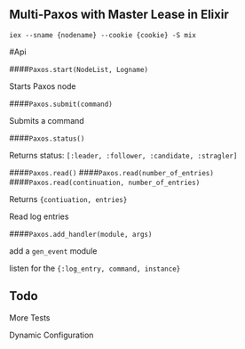 
Multi-Paxos with Master Lease in Elixir
---------------------------------------

`iex --sname {nodename} --cookie {cookie} -S mix`

#Api

####`Paxos.start(NodeList, Logname)`
	
Starts Paxos node
	
####`Paxos.submit(command)`

Submits a command

####`Paxos.status()`

Returns status: `[:leader, :follower, :candidate, :stragler]`

####`Paxos.read()`
####`Paxos.read(number_of_entries)`
####`Paxos.read(continuation, number_of_entries)`

Returns `{contiuation, entries}`

Read log entries

####`Paxos.add_handler(module, args)`

add a `gen_event` module 

listen for the `{:log_entry, command, instance}`

## Todo

More Tests

Dynamic Configuration
